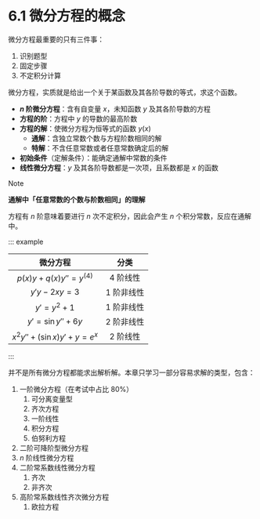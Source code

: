 # 6.1 微分方程的概念

微分方程最重要的只有三件事：

1. 识别题型
2. 固定步骤
3. 不定积分计算

微分方程，实质就是给出一个关于某函数及其各阶导数的等式，求这个函数。

- **$n$ 阶微分方程**：含有自变量 $x$，未知函数 $y$ 及其各阶导数的方程
- **方程的阶**：方程中 $y$ 的导数的最高阶数
- **方程的解**：使微分方程为恒等式的函数 $y(x)$
  - **通解**：含独立常数个数与方程阶数相同的解
  - **特解**：不含任意常数或者任意常数确定后的解
- **初始条件**（定解条件）：能确定通解中常数的条件
- **线性微分方程**：$y$ 及其各阶导数都是一次项，且系数都是 $x$ 的函数

> [!note]
>
> **通解中「任意常数的个数与阶数相同」的理解**
>
> 方程有 $n$ 阶意味着要进行 $n$ 次不定积分，因此会产生 $n$ 个积分常数，反应在通解中。

::: example

|         微分方程          |    分类    |
| :-----------------------: | :--------: |
|  $p(x)y+q(x)y''=y^{(4)}$  |  4 阶线性  |
|        $y'y-2xy=3$        | 1 阶非线性 |
|        $y'=y^2+1$         | 1 阶非线性 |
|     $y'=\sin y''+6y$      | 2 阶非线性 |
| $x^2y''+(\sin x)y'+y=e^x$ |  2 阶线性  |

:::

并不是所有微分方程都能求出解析解。本章只学习一部分容易求解的类型，包含：

1. 一阶微分方程（在考试中占比 80%）
   1. 可分离变量型
   2. 齐次方程
   3. 一阶线性
   4. 积分方程
   5. 伯努利方程
2. 二阶可降阶型微分方程
3. $n$ 阶线性微分方程
4. 二阶常系数线性微分方程
   1. 齐次
   2. 非齐次
5. 高阶常系数线性齐次微分方程
   1. 欧拉方程